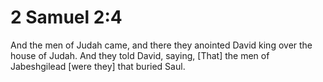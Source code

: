 # 2 Samuel 2:4

And the men of Judah came, and there they anointed David king over the house of Judah. And they told David, saying, [That] the men of Jabeshgilead [were they] that buried Saul.